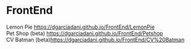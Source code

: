 # FrontEnd
Lemon Pie https://dgarciadani.github.io/FrontEnd/LemonPie
<br>
Pet Shop (beta) https://dgarciadani.github.io/FrontEnd/Petshop
<br>
CV Batman (beta)https://dgarciadani.github.io/FrontEnd/CV%20Batman
